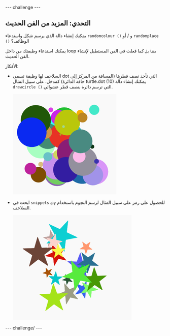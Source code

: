 \--- challenge \---

## التحدي: المزيد من الفن الحديث

يمكنك إنشاء دالة الذي يرسم شكل واستدعاء `randomcolour ()` و / أو `randomplace ()` الوظائف؟

يمكنك استدعاء وظيفتك من داخل loop `مقابل` كما فعلت في الفن المستطيل لإنشاء الفن الحديث.

الأفكار:

- السلاحف لها وظيفة تسمى dot التي تأخذ نصف قطرها (المسافة من المركز إلى حافة الدائرة) كمدخل. على سبيل المثال turtle.dot (10) يمكنك إنشاء دالة `drawcircle ()` التي ترسم دائرة بنصف قطر عشوائي.
    
    ![لقطة الشاشة](images/modern-circles.png)

- ابحث في `snippets.py` للحصول على رمز على سبيل المثال لرسم النجوم باستخدام السلاحف.
    
    ![لقطة الشاشة](images/modern-stars.png)

\--- challenge/ \---